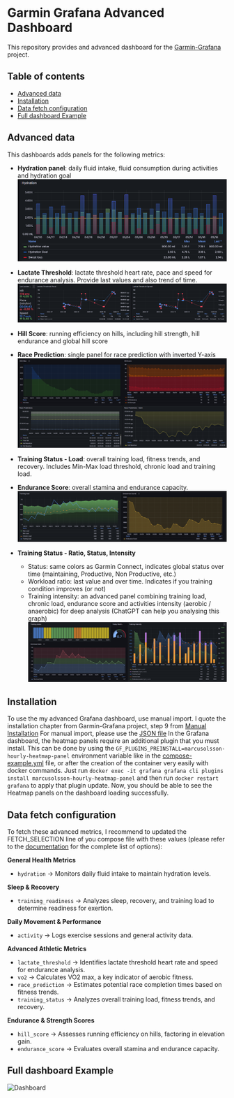 # Garmin Grafana Advanced Dashboard
This repository provides and advanced dashboard for the [Garmin-Grafana](https://github.com/arpanghosh8453/garmin-grafana) project.

## Table of contents

- [Advanced data](#advanced-data)
- [Installation](#installation)
- [Data fetch configuration](#data-fetch-configuration)
- [Full dashboard Example](#full-dashboard-example)

## Advanced data
This dashboards adds panels for the following metrics:

* **Hydration panel**: daily fluid intake, fluid consumption during activities and hydration goal
![Hydration](https://github.com/brunothesatellite/grafana-dashboard/blob/main/Hydration.png?raw=true)

* **Lactate Threshold**: lactate threshold heart rate, pace and speed for endurance analysis. Provide last values and also trend of time.
![Lactate Threshold](https://github.com/brunothesatellite/grafana-dashboard/blob/main/Lactate-Threshold.png?raw=true)

* **Hill Score**: running efficiency on hills, including hill strength, hill endurance and global hill score
* **Race Prediction**: single panel for race prediction with inverted Y-axis
![Hill Score](https://github.com/brunothesatellite/grafana-dashboard/blob/main/Performance.png?raw=true)

* **Training Status - Load**: overall training load, fitness trends, and recovery. Includes Min-Max load threshold, chronic load and training load.
* **Endurance Score**: overall stamina and endurance capacity.
![Training Status and Endurance Score](https://github.com/brunothesatellite/grafana-dashboard/blob/main/Trainingstatus-endurancescore.png?raw=true)

* **Training Status - Ratio, Status, Intensity**
   * Status: same colors as Garmin Connect, indicates global status over time (maintaining, Productive, Non Productive, etc.)
   * Workload ratio: last value and over time. Indicates if you training condition improves (or not)
   * Training intensity: an advanced panel combining training load, chronic load, endurance score and activities intensity (aerobic / anaerobic) for deep analysis (ChatGPT can help you analysing this graph)
![Training Status Complete](https://github.com/brunothesatellite/grafana-dashboard/blob/main/Trainingstatus-fusion.png?raw=true)



## Installation
To use the my advanced Grafana dashboard, use manual import. I quote the installation chapter from Garmin-Grafana project, step 9 from [Manual Installation](https://github.com/arpanghosh8453/garmin-grafana#manual-install-with-docker-recommended-if-you-understand-linux-concepts)
For manual import, please use the [JSON file](https://github.com/brunothesatellite/grafana-dashboard/blob/main/Advanced-Garmin-Stats.json)  In the Grafana dashboard, the heatmap panels require an additional plugin that you must install. This can be done by using the `GF_PLUGINS_PREINSTALL=marcusolsson-hourly-heatmap-panel` environment variable like in the [compose-example.yml](https://github.com/arpanghosh8453/garmin-grafana/blob/main/compose-example.yml) file, or after the creation of the container very easily with docker commands. Just run `docker exec -it grafana grafana cli plugins install marcusolsson-hourly-heatmap-panel` and then run `docker restart grafana` to apply that plugin update. Now, you should be able to see the Heatmap panels on the dashboard loading successfully.

## Data fetch configuration
To fetch these advanced metrics, I recommend to updated the FETCH_SELECTION line of you compose file with these values (please refer to the [documentation](https://github.com/arpanghosh8453/garmin-grafana/discussions/119) for the complete list of options):

**General Health Metrics**

* `hydration` → Monitors daily fluid intake to maintain hydration levels.

**Sleep & Recovery**

* `training_readiness` → Analyzes sleep, recovery, and training load to determine readiness for exertion.

**Daily Movement & Performance**

* `activity` → Logs exercise sessions and general activity data.

**Advanced Athletic Metrics**

* `lactate_threshold` → Identifies lactate threshold heart rate and speed for endurance analysis.
* `vo2` → Calculates VO2 max, a key indicator of aerobic fitness.
* `race_prediction` → Estimates potential race completion times based on fitness trends.
* `training_status` → Analyzes overall training load, fitness trends, and recovery.

**Endurance & Strength Scores**

* `hill_score` → Assesses running efficiency on hills, factoring in elevation gain.
* `endurance_score` → Evaluates overall stamina and endurance capacity.

## Full dashboard Example

![Dashboard](https://github.com/brunothesatellite/grafana-dashboard/blob/main/Advanced-dashboard.png?raw=true)


